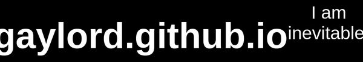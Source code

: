# gaylord.github.io
<!DOCTYPE html> <html> <head>     <title>I Am Inevitable</title>     <style>         body {             background-color: black;             color: white;             display: flex;             justify-content: center;             align-items: center;             height: 100vh;             font-family: Arial, sans-serif;             font-size: 3em;             text-align: center;         }     </style> </head> <body>     I am inevitable. </body> </html>
